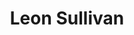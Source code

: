 ---
pid: ch330
title: Leon Sullivan
location_transcription: Broad St
coordinates: "[-75.163006792997, 39.955280261345]"
zipcode: '19106'
gen_neighborhood: Center City
neighborhood: Society Hill,Old City
outside_phl: 
age: '70'
age_range: 70+
instagram: 
image_file_name: ch_330.jpg
proposal_transcription: |-
  Late pastor of Zion Baptist Church.
  20/20 program - progress plaza
  Re: appartheid in S. Africa
topic: African Americans,Person,History,Inequality,Religion,Social Justice
topic_summary: 0, 0, 0, 0, 0, 0
type: Other No Form
keywords_other: 
credit: 
image_labels: 
twitter: 
facebook: 
permalink: "/monuments/ch330/"
layout: item-page
---